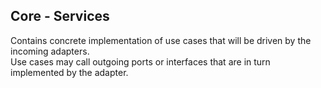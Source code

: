 ## Core - Services

Contains concrete implementation of use cases that will be driven by the incoming adapters.  
Use cases may call outgoing ports or interfaces that are in turn implemented by the adapter.